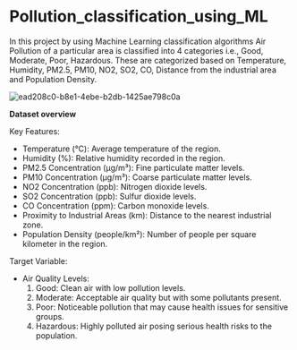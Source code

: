 # Pollution_classification_using_ML

In this project by using Machine Learning classification algorithms Air Pollution of a particular area is classified into 4 categories i.e., Good, Moderate, Poor, Hazardous. These are categorized based on  Temperature, Humidity, PM2.5, PM10, NO2, SO2, CO, Distance from the industrial area and Population Density.

![ead208c0-b8e1-4ebe-b2db-1425ae798c0a](https://github.com/user-attachments/assets/530c784b-8128-49c1-af65-0a0908e8416d)

**Dataset overview**

Key Features:

* Temperature (°C): Average temperature of the region.
* Humidity (%): Relative humidity recorded in the region.
* PM2.5 Concentration (µg/m³): Fine particulate matter levels.
* PM10 Concentration (µg/m³): Coarse particulate matter levels.
* NO2 Concentration (ppb): Nitrogen dioxide levels.
* SO2 Concentration (ppb): Sulfur dioxide levels.
* CO Concentration (ppm): Carbon monoxide levels.
* Proximity to Industrial Areas (km): Distance to the nearest industrial zone.
* Population Density (people/km²): Number of people per square kilometer in the region.

 Target Variable:

* Air Quality Levels:
   1. Good: Clean air with low pollution levels.
   2. Moderate: Acceptable air quality but with some pollutants present.
   3. Poor: Noticeable pollution that may cause health issues for sensitive groups.
   4. Hazardous: Highly polluted air posing serious health risks to the population.
